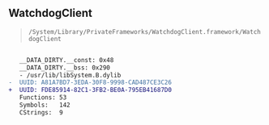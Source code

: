 ## WatchdogClient

> `/System/Library/PrivateFrameworks/WatchdogClient.framework/WatchdogClient`

```diff

   __DATA_DIRTY.__const: 0x48
   __DATA_DIRTY.__bss: 0x290
   - /usr/lib/libSystem.B.dylib
-  UUID: A81A7BD7-3EDA-30F8-9998-CAD487CE3C26
+  UUID: FDE85914-82C1-3FB2-BE0A-795EB41687D0
   Functions: 53
   Symbols:   142
   CStrings:  9

```
